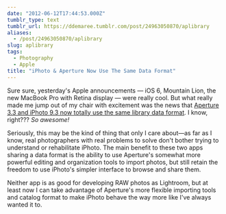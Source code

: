 ```yaml
---
date: "2012-06-12T17:44:53.000Z"
tumblr_type: text
tumblr_url: https://ddemaree.tumblr.com/post/24963050870/aplibrary
aliases:
  - /post/24963050870/aplibrary
slug: aplibrary
tags:
  - Photography
  - Apple
title: "iPhoto & Aperture Now Use The Same Data Format"
---
```


Sure sure, yesterday's Apple announcements — iOS 6, Mountain Lion, the new MacBook Pro with Retina display — were really cool. But what really made me jump out of my chair with excitement was the news that [Aperture 3.3 and iPhoto 9.3 now totally use the same library data format](http://support.apple.com/kb/HT5260?viewlocale=en_US&locale=en_US). I know, right??? _So awesome!_

Seriously, this may be the kind of thing that only I care about—as far as I know, real photographers with real problems to solve don't bother trying to understand or rehabilitate iPhoto. The main benefit to these two apps sharing a data format is the ability to use Aperture's somewhat more powerful editing and organization tools to import photos, but still retain the freedom to use iPhoto's simpler interface to browse and share them.

Neither app is as good for developing RAW photos as Lightroom, but at least now I can take advantage of Aperture's more flexible importing tools and catalog format to make iPhoto behave the way more like I've always wanted it to.
